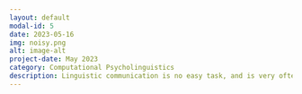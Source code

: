```yaml
---
layout: default
modal-id: 5
date: 2023-05-16
img: noisy.png
alt: image-alt
project-date: May 2023
category: Computational Psycholinguistics
description: Linguistic communication is no easy task, and is very often subject to noise. Speakerscan make errors or introduce ambiguity, and our environment can introduce other  sounds which might make it difficult to comprehend one another.  Nonetheless, people can generally understand each other easily, therefore suggesting that the way humans process and understand language accounts for the omnipresent noise in our lives. The noisy channel framework is a model that explains how humans are able to make inferences about speakers' intended meaning when utterances have been subjected to potential noise. Given prior information and a noise model, that is, what they know about the world, people can indeed infer to understand what they perceive. <br /> <br /> My project endeavored to apply and evaluate the noisy channel framework to the French language, and replicatd recent results where the model was tested on the Spanish language.
---
```



